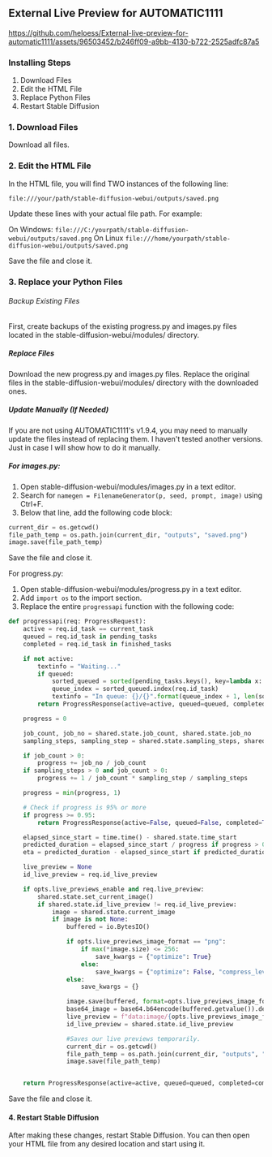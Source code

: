 ## External Live Preview for AUTOMATIC1111


https://github.com/heloess/External-live-preview-for-automatic1111/assets/96503452/b246ff09-a9bb-4130-b722-2525adfc87a5







### Installing Steps
1. Download Files
2. Edit the HTML File
3. Replace Python Files
4. Restart Stable Diffusion

### 1. Download Files
Download all files.

### 2. Edit the HTML File
In the HTML file, you will find TWO instances of the following line:

`file:///your/path/stable-diffusion-webui/outputs/saved.png`

Update these lines with your actual file path. For example:

On Windows: `file:///C:/yourpath/stable-diffusion-webui/outputs/saved.png`
On Linux `file:///home/yourpath/stable-diffusion-webui/outputs/saved.png`

Save the file and close it.

### 3. Replace your Python Files
###### Backup Existing Files
First, create backups of the existing progress.py and images.py files located in the stable-diffusion-webui/modules/ directory.

##### Replace Files
Download the new progress.py and images.py files. Replace the original files in the stable-diffusion-webui/modules/ directory with the downloaded ones.

##### Update Manually (If Needed)
If you are not using AUTOMATIC1111's v1.9.4, you may need to manually update the files instead of replacing them. I haven't tested another versions. Just in case I will show how to do it manually.

##### For images.py:
1. Open stable-diffusion-webui/modules/images.py in a text editor.
2. Search for `namegen = FilenameGenerator(p, seed, prompt, image)` using Ctrl+F.
3. Below that line, add the following code block:
   
```python
current_dir = os.getcwd()
file_path_temp = os.path.join(current_dir, "outputs", "saved.png")
image.save(file_path_temp)
```

Save the file and close it.

For progress.py:
1. Open stable-diffusion-webui/modules/progress.py in a text editor.
2. Add `import os` to the import section.
3. Replace the entire `progressapi` function with the following code:

```python
def progressapi(req: ProgressRequest):
    active = req.id_task == current_task
    queued = req.id_task in pending_tasks
    completed = req.id_task in finished_tasks

    if not active:
        textinfo = "Waiting..."
        if queued:
            sorted_queued = sorted(pending_tasks.keys(), key=lambda x: pending_tasks[x])
            queue_index = sorted_queued.index(req.id_task)
            textinfo = "In queue: {}/{}".format(queue_index + 1, len(sorted_queued))
        return ProgressResponse(active=active, queued=queued, completed=completed, id_live_preview=-1, textinfo=textinfo)

    progress = 0

    job_count, job_no = shared.state.job_count, shared.state.job_no
    sampling_steps, sampling_step = shared.state.sampling_steps, shared.state.sampling_step

    if job_count > 0:
        progress += job_no / job_count
    if sampling_steps > 0 and job_count > 0:
        progress += 1 / job_count * sampling_step / sampling_steps

    progress = min(progress, 1)

    # Check if progress is 95% or more
    if progress >= 0.95:
        return ProgressResponse(active=False, queued=False, completed=True, id_live_preview=-1, textinfo="Completed")

    elapsed_since_start = time.time() - shared.state.time_start
    predicted_duration = elapsed_since_start / progress if progress > 0 else None
    eta = predicted_duration - elapsed_since_start if predicted_duration is not None else None

    live_preview = None
    id_live_preview = req.id_live_preview

    if opts.live_previews_enable and req.live_preview:
        shared.state.set_current_image()
        if shared.state.id_live_preview != req.id_live_preview:
            image = shared.state.current_image
            if image is not None:
                buffered = io.BytesIO()

                if opts.live_previews_image_format == "png":
                    if max(*image.size) <= 256:
                        save_kwargs = {"optimize": True}
                    else:
                        save_kwargs = {"optimize": False, "compress_level": 1}
                else:
                    save_kwargs = {}

                image.save(buffered, format=opts.live_previews_image_format, **save_kwargs)
                base64_image = base64.b64encode(buffered.getvalue()).decode('ascii')
                live_preview = f"data:image/{opts.live_previews_image_format};base64,{base64_image}"
                id_live_preview = shared.state.id_live_preview

                #Saves our live previews temporarily.
                current_dir = os.getcwd()
                file_path_temp = os.path.join(current_dir, "outputs", "saved.png")
                image.save(file_path_temp)


    return ProgressResponse(active=active, queued=queued, completed=completed, progress=progress, eta=eta, live_preview=live_preview, id_live_preview=id_live_preview, textinfo=shared.state.textinfo)
```

Save the file and close it.

#### 4. Restart Stable Diffusion
After making these changes, restart Stable Diffusion. You can then open your HTML file from any desired location and start using it.
